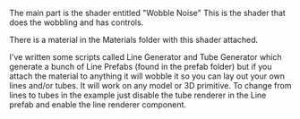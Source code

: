 The main part is the shader entitled "Wobble Noise" This is the shader that does the wobbling and has controls.

There is a material in the Materials folder with this shader attached.

I've written some scripts called Line Generator and Tube Generator which generate a bunch of Line Prefabs (found in the prefab folder) but if you attach the material to anything it will wobble it so you can lay out your own lines and/or tubes. It will work on any model or 3D primitive. To change from lines to tubes in the example just disable the tube renderer in the Line prefab and enable the line renderer component.